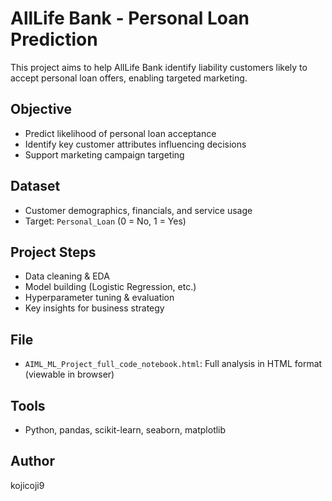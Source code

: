 # AllLife Bank - Personal Loan Prediction

This project aims to help AllLife Bank identify liability customers likely to accept personal loan offers, enabling targeted marketing.

## Objective
- Predict likelihood of personal loan acceptance
- Identify key customer attributes influencing decisions
- Support marketing campaign targeting

## Dataset
- Customer demographics, financials, and service usage
- Target: `Personal_Loan` (0 = No, 1 = Yes)

## Project Steps
- Data cleaning & EDA  
- Model building (Logistic Regression, etc.)
- Hyperparameter tuning & evaluation
- Key insights for business strategy

## File
- `AIML_ML_Project_full_code_notebook.html`: Full analysis in HTML format (viewable in browser)

## Tools
- Python, pandas, scikit-learn, seaborn, matplotlib

## Author
kojicoji9
